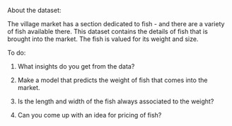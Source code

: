 About the dataset: 

The village market has a section dedicated to fish - and there are a variety of fish available there. 
This dataset contains the details of fish that is brought into the market. 
The fish is valued for its weight and size.

To do:

1) What insights do you get from the data?

2) Make a model that predicts the weight of fish that comes into the market. 

3) Is the length and width of the fish always associated to the weight?

4) Can you come up with an idea for pricing of fish?
